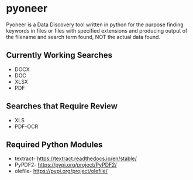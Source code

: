 # pyoneer
Pyoneer is a Data Discovery tool written in python for the purpose finding keywords in files or files with specified extensions and producing output of the filename and search term found, NOT the actual data found.

## Currently Working Searches
* DOCX
* DOC
* XLSX
* PDF

## Searches that Require Review
* XLS
* PDF-OCR

## Required Python Modules
* textract- https://textract.readthedocs.io/en/stable/
* PyPDF2- https://pypi.org/project/PyPDF2/
* olefile- https://pypi.org/project/olefile/
